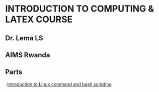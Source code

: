 # INTRODUCTION TO COMPUTING & LATEX COURSE
## Dr. Lema LS
## AIMS Rwanda


## Parts
-[Introduction to Linux command and bash scripting](Bash/index.md)